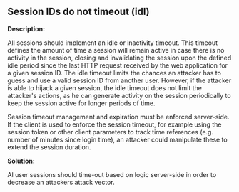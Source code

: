 
Session IDs do not timeout (idl)
-------

**Description:**

All sessions should implement an idle or inactivity timeout. 
This timeout defines the amount of time a session will remain active in case there is no 
activity in the session, closing and invalidating the session upon the defined idle period 
since the last HTTP request received by the web application for a given session ID. 
The idle timeout limits the chances an attacker has to guess and use a valid session ID 
from another user. However, if the attacker is able to hijack a given session, 
the idle timeout does not limit the attacker's actions, as he can generate activity on 
the session periodically to keep the session active for longer periods of time. 

Session timeout management and expiration must be enforced server-side. If the client is 
used to enforce the session timeout, for example using the session token or other client 
parameters to track time references (e.g. number of minutes since login time), an attacker 
could manipulate these to extend the session duration.


**Solution:**

Al user sessions should time-out based on logic server-side in order to decrease an 
attackers attack vector.

	
